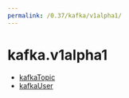 ```yaml
---
permalink: /0.37/kafka/v1alpha1/
---
```


# kafka.v1alpha1



* [kafkaTopic](kafkaTopic.md)
* [kafkaUser](kafkaUser.md)
